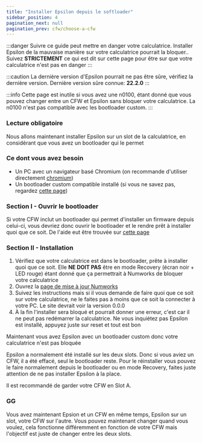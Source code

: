 ```yaml
---
title: "Installer Epsilon depuis le softloader"
sidebar_position: 4
pagination_next: null
pagination_prev: cfw/choose-a-cfw
---
```


:::danger
Suivre ce guide peut mettre en danger votre calculatrice. Installer Epsilon de la mauvaise manière sur votre calculatrice pourrait la bloquer.. Suivez **STRICTEMENT** ce qui est dit sur cette page pour être sur que votre calculatrice n'est pas en danger
:::

:::caution
La dernière version d'Epsilon pourrait ne pas être sûre, vérifiez la dernière version. Dernière version sûre connue: **22.2.0**
:::

:::info
Cette page est inutile si vous avez une n0100, étant donné que vous pouvez changer entre un CFW et Epsilon sans bloquer votre calculatrice. La n0100 n'est pas compatible avec les bootloader custom.
:::

### Lecture obligatoire

Nous allons maintenant installer Epsilon sur un slot de la calculatrice, en considérant que vous avez un bootloader qui le permet

### Ce dont vous avez besoin

- Un PC avec un navigateur basé Chromium (on recommande d'utiliser directement [chromium](https://www.chromium.org/chromium-projects/))
- Un bootloader custom compatible installé (si vous ne savez pas, regardez [cette page](/docs/cfw/choose-a-cfw))

### Section I - Ouvrir le bootloader

Si votre CFW inclut un bootloader qui permet d'installer un firmware depuis celui-ci, vous devriez donc ouvrir le bootloader et le rendre prêt à installer quoi que ce soit. De l'aide eut être trouvée sur [cette page](/docs/cfw/choose-a-cfw)

### Section II - Installation

1. Vérifiez que votre calculatrice est dans le bootloader, prête à installer quoi que ce soit. Elle **NE DOIT PAS** être en mode Recovery (écran noir + LED rouge) étant donné que ça permettrait à Numworks de bloquer votre calculatrice
2. Ouvrez la [page de mise à jour Numworks](https://numworks.com/update)
3. Suivez les instructions mais si il vous demande de faire quoi que ce soit sur votre calculatrice, ne le faites pas à moins que ce soit la connecter à votre PC. Le site devrait voir la version 0.0.0
4. À la fin l'installer sera bloqué et pourrait donner une erreur, c'est car il ne peut pas redémarrer la calculatrice. Ne vous inquiétez pas Epsilon est installé, appuyez juste sur reset et tout est bon

Maintenant vous avez Epsilon avec un bootloader custom donc votre calculatrice n'est pas bloquée

Epsilon a normalement été installé sur les deux slots. Donc si vous aviez un CFW, il a été effacé, seul le bootloader reste. Pour le réinstaller vous pouvez le faire normalement depuis le bootloader ou en mode Recovery, faites juste attention de ne pas installer Epsilon à la place.

Il est recommandé de garder votre CFW en Slot A.

### GG

Vous avez maintenant Epsion et un CFW en même temps, Epsilon sur un slot, votre CFW sur l'autre. Vous pouvez maintenant changer quand vous voulez, cela fonctionne différemment en fonction de votre CFW mais l'objectif est juste de changer entre les deux slots.
